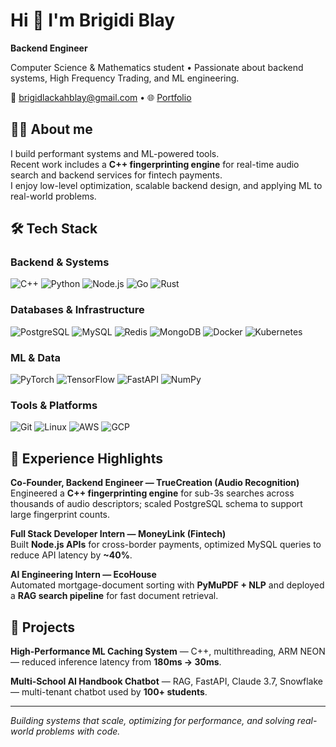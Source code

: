 # Hi 👋 I'm Brigidi Blay

**Backend Engineer**

Computer Science & Mathematics student • Passionate about backend systems, High Frequency Trading, and ML engineering.

📧 [brigidlackahblay@gmail.com](mailto:brigidlackahblay@gmail.com) • 🌐 [Portfolio](your-portfolio-link)

## 👨‍💻 About me

I build performant systems and ML-powered tools.  
Recent work includes a **C++ fingerprinting engine** for real-time audio search and backend services for fintech payments.  
I enjoy low-level optimization, scalable backend design, and applying ML to real-world problems.

## 🛠️ Tech Stack

### Backend & Systems

![C++](https://skillicons.dev/icons?i=cpp)
![Python](https://skillicons.dev/icons?i=python)
![Node.js](https://skillicons.dev/icons?i=nodejs)
![Go](https://skillicons.dev/icons?i=go)
![Rust](https://skillicons.dev/icons?i=rust)

### Databases & Infrastructure

![PostgreSQL](https://skillicons.dev/icons?i=postgresql)
![MySQL](https://skillicons.dev/icons?i=mysql)
![Redis](https://skillicons.dev/icons?i=redis)
![MongoDB](https://skillicons.dev/icons?i=mongodb)
![Docker](https://skillicons.dev/icons?i=docker)
![Kubernetes](https://skillicons.dev/icons?i=kubernetes)

### ML & Data

![PyTorch](https://skillicons.dev/icons?i=pytorch)
![TensorFlow](https://skillicons.dev/icons?i=tensorflow)
![FastAPI](https://skillicons.dev/icons?i=fastapi)
![NumPy](https://skillicons.dev/icons?i=numpy)

### Tools & Platforms

![Git](https://skillicons.dev/icons?i=git)
![Linux](https://skillicons.dev/icons?i=linux)
![AWS](https://skillicons.dev/icons?i=aws)
![GCP](https://skillicons.dev/icons?i=gcp)

## 💼 Experience Highlights

**Co-Founder, Backend Engineer — TrueCreation (Audio Recognition)**  
Engineered a **C++ fingerprinting engine** for sub-3s searches across thousands of audio descriptors; scaled PostgreSQL schema to support large fingerprint counts.

**Full Stack Developer Intern — MoneyLink (Fintech)**  
Built **Node.js APIs** for cross-border payments, optimized MySQL queries to reduce API latency by **~40%**.

**AI Engineering Intern — EcoHouse**  
Automated mortgage-document sorting with **PyMuPDF + NLP** and deployed a **RAG search pipeline** for fast document retrieval.

## 🚀 Projects

**High-Performance ML Caching System** — C++, multithreading, ARM NEON — reduced inference latency from **180ms → 30ms**.

**Multi-School AI Handbook Chatbot** — RAG, FastAPI, Claude 3.7, Snowflake — multi-tenant chatbot used by **100+ students**.

---

_Building systems that scale, optimizing for performance, and solving real-world problems with code._
